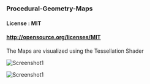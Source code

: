 ### Procedural-Geometry-Maps

#### License : MIT
#### http://opensource.org/licenses/MIT

The Maps are visualized using the Tessellation Shader

![Screenshot1](https://raw.githubusercontent.com/sp4cerat/Procedural-Geometry-Maps/master/screenshots/wire.png)

![Screenshot1](https://raw.githubusercontent.com/sp4cerat/Procedural-Geometry-Maps/master/screenshots/solid.png)
